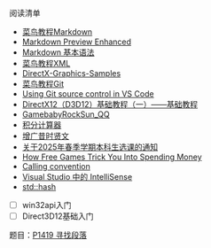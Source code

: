 阅读清单
* [菜鸟教程Markdown](https://www.runoob.com/markdown/md-tutorial.html)
* [Markdown Preview Enhanced](https://shd101wyy.github.io/markdown-preview-enhanced/#/zh-cn/)
* [Markdown 基本语法](https://markdown.com.cn/basic-syntax/)
* [菜鸟教程XML](https://www.runoob.com/xml/xml-tutorial.html)
* [DirectX-Graphics-Samples](https://github.com/microsoft/DirectX-Graphics-Samples/tree/master)
* [菜鸟教程Git](https://www.runoob.com/git/git-tutorial.html)
* [Using Git source control in VS Code](https://code.visualstudio.com/docs/sourcecontrol/overview)
* [DirectX12（D3D12）基础教程（一）——基础教程](https://gamebaby.blog.csdn.net/article/details/82730776?spm=1001.2014.3001.5502)
* [GamebabyRockSun_QQ](https://gamebaby.blog.csdn.net/?type=blog)
* [积分计算器](https://www.integral-calculator.com/)
* [增广昔时贤文](https://zh.wikisource.org/zh-hans/%E5%A2%9E%E5%BB%A3%E6%98%94%E6%99%82%E8%B3%A2%E6%96%87)
* [关于2025年春季学期本科生选课的通知](https://jwc.cugb.edu.cn/c/2024-12-24/817683.shtml)
* [How Free Games Trick You Into Spending Money](https://www.youtube.com/watch?v=uvjjOtxSKdQ&ab_channel=GoingIndie)
* [Calling convention](https://en.wikipedia.org/wiki/Calling_convention)
* [Visual Studio 中的 IntelliSense](https://learn.microsoft.com/zh-cn/visualstudio/ide/using-intellisense?view=vs-2022)
* [std::hash](https://zh.cppreference.com/w/cpp/utility/hash)

- [ ] win32api入门
- [ ] Direct3D12基础入门

题目：[P1419 寻找段落](/算法/随便做的一些题目/二分/P1419%20寻找段落.md)